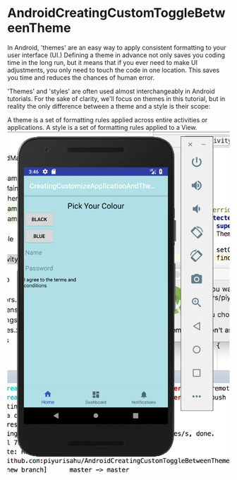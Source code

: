 # AndroidCreatingCustomToggleBetweenTheme
In Android, 'themes' are an easy way to apply consistent formatting to your user interface (UI.) Defining a theme in advance not only saves you coding time in the long run, but it means that if you ever need to make UI adjustments, you only need to touch the code in one location. This saves you time and reduces the chances of human error.

'Themes' and 'styles' are often used almost interchangeably in Android tutorials. For the sake of clarity, we'll focus on themes in this tutorial, but in reality the only difference between a theme and a style is their scope:

A theme is a set of formatting rules applied across entire activities or applications. A style is a set of formatting rules applied to a View.
![alt text](/xyz.png "Description goes here")

